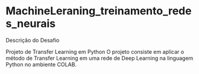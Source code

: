 # MachineLeraning_treinamento_redes_neurais
Descrição do Desafio
 
Projeto de Transfer Learning em Python 
O projeto consiste em aplicar o método de Transfer Learning em uma rede de Deep Learning na linguagem Python no ambiente COLAB.

